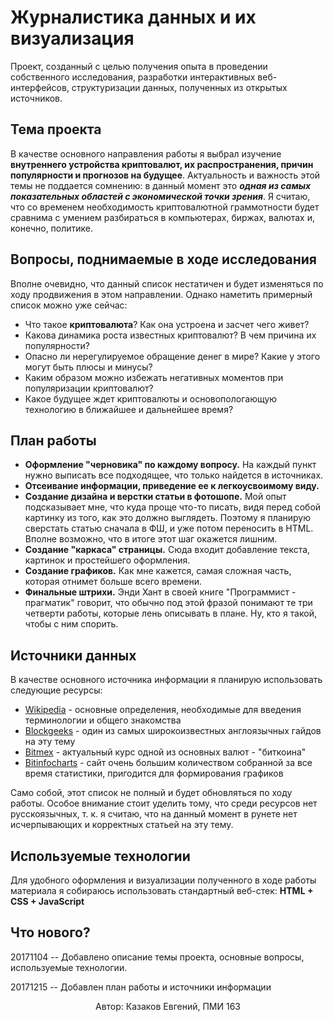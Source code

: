 Журналистика данных и их визуализация
=====================================
Проект, созданный с целью получения опыта в проведении собственного исследования, разработки интерактивных веб-интерфейсов, структуризации данных, полученных из открытых источников.

Тема проекта
------------
В качестве основного направления работы я выбрал изучение **внутреннего устройства криптовалют, их распространения, причин популярности и прогнозов на будущее**. Актуальность и важность этой темы не поддается сомнению: в данный момент это ***одная из самых показательных областей с экономической точки зрения***. Я считаю, что со временем необходимость криптовалютной граммотности будет сравнима с умением разбираться в компьютерах, биржах, валютах и, конечно, политике.

Вопросы, поднимаемые в ходе исследования
---------------------------------------
Вполне очевидно, что данный список нестатичен и будет изменяться по ходу продвижения в этом направлении. Однако наметить примерный список можно уже сейчас:
* Что такое **криптовалюта**? Как она устроена и засчет чего живет?
* Какова динамика роста известных криптовалют? В чем причина их популярности?
* Опасно ли нерегулируемое обращение денег в мире? Какие у этого могут быть плюсы и минусы?
* Каким образом можно избежать негативных моментов при популяризации криптовалют?
* Какое будущее ждет криптовалюты и основопологающую технологию в ближайшее и дальнейшее время?

План работы
-----------
* **Оформление "черновика" по каждому вопросу.** На каждый пункт нужно выписать все подходящее, что только найдется в источниках. 
* **Отсеивание информации, приведение ее к легкоусвоимому виду.** 
* **Создание дизайна и верстки статьи в фотошопе.** Мой опыт подсказывает мне, что куда проще что-то писать, видя перед собой картинку из того, как это должно выглядеть. Поэтому я планирую сверстать статью сначала в ФШ, и уже потом переносить в HTML. Вполне возможно, что в итоге этот шаг окажется лишним.
* **Создание "каркаса" страницы.** Сюда входит добавление текста, картинок и простейшего оформления. 
* **Создание графиков.** Как мне кажется, самая сложная часть, которая отнимет больше всего времени.
* **Финальные штрихи.** Энди Хант в своей книге "Программист - прагматик" говорит, что обычно под этой фразой понимают те три четверти работы, которые лень описывать в плане. Ну, кто я такой, чтобы с ним спорить.

Источники данных
----------------

В качестве основного источника информации я планирую использовать следующие ресурсы:
* [Wikipedia](en.wikipedia.org/wiki/Cryptocurrency) - основные определения, необходимые для введения терминологии и общего знакомства 
* [Blockgeeks](blockgeeks.com/guides/what-is-cryptocurrency) - один из самых широкоизвестных англоязычных гайдов на эту тему
* [Bitmex](bitmex.com/app/trade/XBTUSD) - актуальный курс одной из основных валют - "биткоина"
* [Bitinfocharts](bitinfocharts.com) - сайт очень большим количеством собранной за все время статистики, пригодится для формирования графиков

Само собой, этот список не полный и будет обновляться по ходу работы. Особое внимание стоит уделить тому, что среди ресурсов нет русскоязычных, т. к. я считаю, что на данный момент в рунете нет исчерпывающих и корректных статьей на эту тему.


Используемые технологии
----------------------

Для удобного оформления и визуализации полученного в ходе работы материала я собираюсь использовать стандартный веб-стек: **HTML + CSS + JavaScript**

Что нового?
----------
20171104 -- Добавлено описание темы проекта, основные вопросы, используемые технологии. 

20171215 -- Добавлен план работы и источники информации



<center>Автор: Казаков Евгений, ПМИ 163</center>
